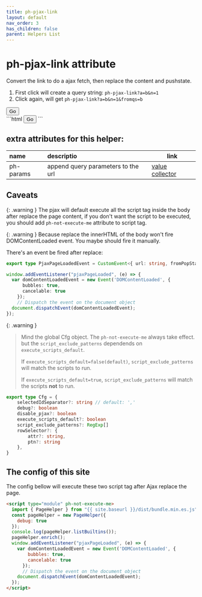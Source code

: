 ```yaml
---
title: ph-pjax-link
layout: default
nav_order: 3
has_children: false
parent: Helpers List
---
```


# ph-pjax-link attribute

Convert the link to do a ajax fetch, then replace the content and pushstate.

1. First click will create a query string: `ph-pjax-link?a=b&n=1`
2. Click again, will get `ph-pjax-link?a=b&n=1&fromqs=b`

<div class="code-example" markdown="1">
<button type="button" 
  name="button"
  class="btn"
  ph-params="a::b,n::1,fromqs:a"
  ph-pjax-link="./">
  Go
  </button>
</div>
```html
<button
  type="button"
  ph-mask="2"
  class="btn btn-sm"
  ph-params="a::b,n::1,fromqs:a"
  ph-link="./"
>
  <span>Go</span>
</button>
```

## extra attributes for this helper:

| name      | descriptio                         | link                                                                         |
| :-------- | :--------------------------------- | ---------------------------------------------------------------------------- |
| ph-params | append query parameters to the url | <a href="{{site.baseurl}}/value-collector/" ph-pjax-link>value collector</a> |

## Caveats

{: .warning }
The pjax will default execute all the script tag inside the body after replace the page content, if you don't want the script to be executed, you should add `ph-not-execute-me` attribute to script tag.

{: .warning }
Because replace the innerHTML of the body won't fire DOMContentLoaded event. You maybe should fire it manually.

There's an event be fired after replace:

```typescript
export type PjaxPageLoadedEvent = CustomEvent<{ url: string, fromPopState: boolean }>

window.addEventListener("pjaxPageLoaded", (e) => {
  var domContentLoadedEvent = new Event('DOMContentLoaded', {
      bubbles: true,
      cancelable: true
    });
    // Dispatch the event on the document object
  document.dispatchEvent(domContentLoadedEvent);
});
```

{: .warning }
> Mind the global Cfg object. The `ph-not-execute-me` always take effect. but the `script_exclude_patterns` dependends on `execute_scripts_default`.
>
> If `execute_scripts_default=false(default)`, `script_exclude_patterns` will match the scripts to run.
>
> If `execute_scripts_default=true`, `script_exclude_patterns` will match the scripts **not** to run.

```typescript
export type Cfg = {
	selectedIdSeparator?: string // default: ','
	debug?: boolean
	disable_pjax?: boolean
	execute_scripts_default?: boolean
	script_exclude_patterns?: RegExp[]
	rowSelector?: {
		attr?: string,
		ptn?: string
	},
}
```

## The config of this site

The config bellow will execute these two script tag after Ajax replace the page.

```html
<script type="module" ph-not-execute-me>
  import { PageHelper } from "{{ site.baseurl }}/dist/bundle.min.es.js";
  const pageHelper = new PageHelper({
    debug: true
  });
  console.log(pageHelper.listBuiltins());
  pageHelper.enrich();
  window.addEventListener("pjaxPageLoaded", (e) => {
    var domContentLoadedEvent = new Event('DOMContentLoaded', {
        bubbles: true,
        cancelable: true
      });
      // Dispatch the event on the document object
    document.dispatchEvent(domContentLoadedEvent);
  });
</script>
```
